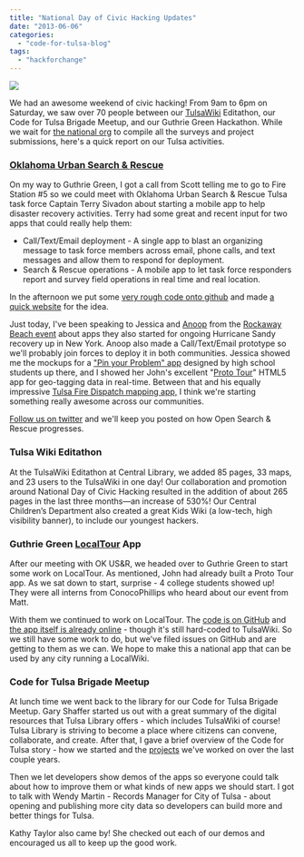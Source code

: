 ```yaml
---
title: "National Day of Civic Hacking Updates"
date: "2013-06-06"
categories: 
  - "code-for-tulsa-blog"
tags: 
  - "hackforchange"
---
```


![](images/logo.png)

We had an awesome weekend of civic hacking! From 9am to 6pm on Saturday, we saw over 70 people between our [TulsaWiki](http://www.tulsawiki.org/) Editathon, our Code for Tulsa Brigade Meetup, and our Guthrie Green Hackathon. While we wait for [the national org](http://www.hackforchange.org/) to compile all the surveys and project submissions, here's a quick report on our Tulsa activities.

### [Oklahoma Urban Search & Rescue](http://opensar.us/about/)

On my way to Guthrie Green, I got a call from Scott telling me to go to Fire Station #5 so we could meet with Oklahoma Urban Search & Rescue Tulsa task force Captain Terry Sivadon about starting a mobile app to help disaster recovery activities. Terry had some great and recent input for two apps that could really help them:

- Call/Text/Email deployment - A single app to blast an organizing message to task force members across email, phone calls, and text messages and allow them to respond for deployment.
- Search & Rescue operations - A mobile app to let task force responders report and survey field operations in real time and real location.

In the afternoon we put some [very rough code onto github](https://github.com/codefortulsa/open-search-and-rescue) and made [a quick website](http://opensar.us/about/) for the idea.

Just today, I've been speaking to Jessica and [Anoop](https://twitter.com/anoopr) from the [Rockaway Beach event](https://hackforchange.hackpad.com/ROCKAWAY-BEACH-CIVIC-HACK-DAY-xstjMrI8dKd) about apps they also started for ongoing Hurricane Sandy recovery up in New York. Anoop also made a Call/Text/Email prototype so we'll probably join forces to deploy it in both communities. Jessica showed me the mockups for a ["Pin your Problem" app](http://popapp.in/w#!/projects/51aa6206eb2fdf9e5e001df4/mockups/51aa62b06ff419b95e001e45) designed by high school students up there, and I showed her John's excellent "[Proto Tour](http://proto.iriscouch.com/tour/_design/prototour/index.html)" HTML5 app for geo-tagging data in real-time. Between that and his equally impressive [Tulsa Fire Dispatch mapping app,](http://tfdd.co/dispatches/) I think we're starting something really awesome across our communities.

[Follow us on twitter](https://twitter.com/codefortulsa) and we'll keep you posted on how Open Search & Rescue progresses.

### Tulsa Wiki Editathon

At the TulsaWiki Editathon at Central Library, we added 85 pages, 33 maps, and 23 users to the TulsaWiki in one day! Our collaboration and promotion around National Day of Civic Hacking resulted in the addition of about 265 pages in the last three months—an increase of 530%! Our Central Children’s Department also created a great Kids Wiki (a low-tech, high visibility banner), to include our youngest hackers.

### Guthrie Green [LocalTour](http://codefortulsa.github.com/localtour) App

After our meeting with OK US&R, we headed over to Guthrie Green to start some work on LocalTour. As mentioned, John had already built a Proto Tour app. As we sat down to start, surprise - 4 college students showed up! They were all interns from ConocoPhillips who heard about our event from Matt.

With them we continued to work on LocalTour. The [code is on GitHub](https://github.com/codefortulsa/localtour) and [the app itself is already online](http://codefortulsa.github.com/localtour) - though it's still hard-coded to TulsaWiki. So we still have some work to do, but we've filed issues on GitHub and are getting to them as we can. We hope to make this a national app that can be used by any city running a LocalWiki.

### Code for Tulsa Brigade Meetup

At lunch time we went back to the library for our Code for Tulsa Brigade Meetup. Gary Shaffer started us out with a great summary of the digital resources that Tulsa Library offers - which includes TulsaWiki of course! Tulsa Library is striving to become a place where citizens can convene, collaborate, and create. After that, I gave a brief overview of the Code for Tulsa story - how we started and the [projects](http://codefortulsa.org/projects/) we've worked on over the last couple years.

Then we let developers show demos of the apps so everyone could talk about how to improve them or what kinds of new apps we should start. I got to talk with Wendy Martin - Records Manager for City of Tulsa - about opening and publishing more city data so developers can build more and better things for Tulsa.

Kathy Taylor also came by! She checked out each of our demos and encouraged us all to keep up the good work.
